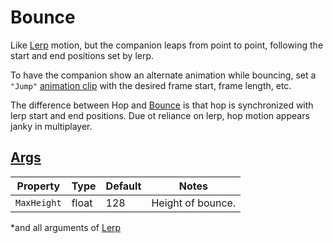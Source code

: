 # Bounce

Like [Lerp](3.z.000-Lerp.md) motion, but the companion leaps from point to point, following the start and end positions set by lerp.

To have the companion show an alternate animation while bouncing, set a `"Jump"` [animation clip](3.2-Animation%20Clips.md) with the desired frame start, frame length, etc.

The difference between Hop and [Bounce](3.z.002-Bounce.md) is that hop is synchronized with lerp start and end positions. Due ot reliance on lerp, hop motion appears janky in multiplayer.

## [Args](~/api/TrinketTinker.Models.MotionArgs.HopArgs.yml)

| Property | Type | Default | Notes |
| -------- | ---- | ------- | ----- |
| `MaxHeight` | float | 128 | Height of bounce. |

*and all arguments of [Lerp](3.z.000-Lerp.md)
